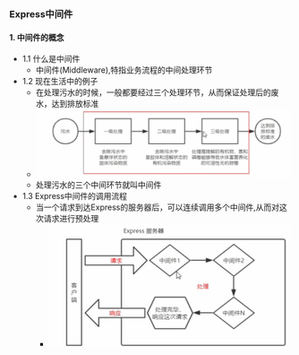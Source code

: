 ### Express中间件
#### 1. 中间件的概念
- 1.1 什么是中间件
  - 中间件(Middleware),特指业务流程的中间处理环节
- 1.2 现在生活中的例子
  - 在处理污水的时候，一般都要经过三个处理环节，从而保证处理后的废水，达到排放标准
  - ![](./ex1.png)
  - 处理污水的三个中间环节就叫中间件
- 1.3 Express中间件的调用流程
  - 当一个请求到达Express的服务器后，可以连续调用多个中间件,从而对这次请求进行预处理
    - ![](./ex2.png) 
    